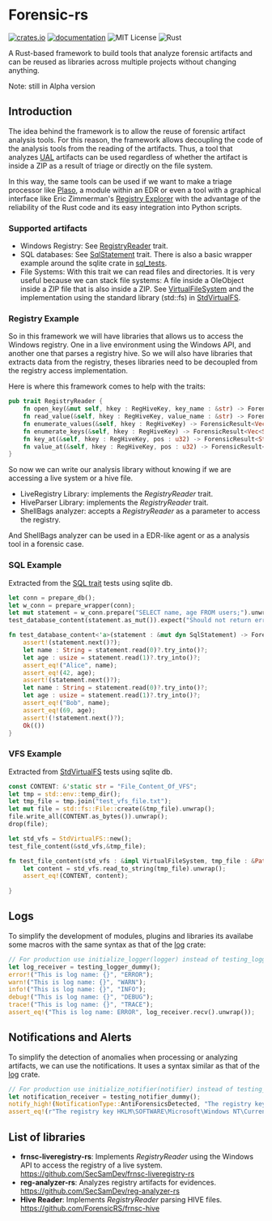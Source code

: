 # Forensic-rs
[![crates.io](https://img.shields.io/crates/v/forensic-rs)](https://crates.io/crates/forensic-rs) [![documentation](https://docs.rs/forensic-rs/badge.svg)](https://docs.rs/forensic-rs) ![MIT License](https://img.shields.io/crates/l/forensic-rs) ![Rust](https://github.com/secsamdev/forensic-rs/workflows/Rust/badge.svg?branch=main)


A Rust-based framework to build tools that analyze forensic artifacts and can be reused as libraries across multiple projects without changing anything.

Note: still in Alpha version

## Introduction
The idea behind the framework is to allow the reuse of forensic artifact analysis tools. For this reason, the framework allows decoupling the code of the analysis tools from the reading of the artifacts. Thus, a tool that analyzes [UAL](https://learn.microsoft.com/en-us/windows-server/administration/user-access-logging/get-started-with-user-access-logging
) artifacts can be used regardless of whether the artifact is inside a ZIP as a result of triage or directly on the file system.

In this way, the same tools can be used if we want to make a triage processor like [Plaso](https://plaso.readthedocs.io/en/latest/), a module within an EDR or even a tool with a graphical interface like Eric Zimmerman's [Registry Explorer](https://ericzimmerman.github.io) with the advantage of the reliability of the Rust code and its easy integration into Python scripts.

### Supported artifacts

* Windows Registry: See [RegistryReader](./src/traits/registry.rs) trait.
* SQL databases: See [SqlStatement](./src/traits/sql.rs) trait. There is also a basic wrapper example around the sqlite crate in [sql_tests](./src/traits/sql.rs).
* File Systems: With this trait we can read files and directories. It is very useful because we can stack file systems: A file inside a OleObject inside a ZIP file that is also inside a ZIP. See [VirtualFileSystem](./src/traits/vfs.rs) and the implementation using the standard library (std::fs) in [StdVirtualFS](./src/core/fs.rs).


### Registry Example
So in this framework we will have libraries that allows us to access the Windows registry. One in a live environment using the Windows API, and another one that parses a registry hive.
So we will also have libraries that extracts data from the registry, theses libraries need to be decoupled from the registry access implementation.

Here is where this framework comes to help with the traits:

```rust
pub trait RegistryReader {
    fn open_key(&mut self, hkey : RegHiveKey, key_name : &str) -> ForensicResult<RegHiveKey>;
    fn read_value(&self, hkey : RegHiveKey, value_name : &str) -> ForensicResult<RegValue>;
    fn enumerate_values(&self, hkey : RegHiveKey) -> ForensicResult<Vec<String>>;
    fn enumerate_keys(&self, hkey : RegHiveKey) -> ForensicResult<Vec<String>>;
    fn key_at(&self, hkey : RegHiveKey, pos : u32) -> ForensicResult<String>;
    fn value_at(&self, hkey : RegHiveKey, pos : u32) -> ForensicResult<String>;
}
```

So now we can write our analysis library without knowing if we are accessing a live system or a hive file.
* LiveRegistry Library: implements the *RegistryReader* trait.
* HiveParser Library: implements the *RegistryReader* trait.
* ShellBags analyzer: accepts a *RegistryReader* as a parameter to access the registry.

And ShellBags analyzer can be used in a EDR-like agent or as a analysis tool in a forensic case.

### SQL Example 

Extracted from the [SQL trait](./src/traits/sql.rs) tests using sqlite db.
```rust
let conn = prepare_db();
let w_conn = prepare_wrapper(conn);
let mut statement = w_conn.prepare("SELECT name, age FROM users;").unwrap();
test_database_content(statement.as_mut()).expect("Should not return error");

fn test_database_content<'a>(statement : &mut dyn SqlStatement) -> ForensicResult<()> {
    assert!(statement.next()?);
    let name : String = statement.read(0)?.try_into()?;
    let age : usize = statement.read(1)?.try_into()?;
    assert_eq!("Alice", name);
    assert_eq!(42, age);
    assert!(statement.next()?);
    let name : String = statement.read(0)?.try_into()?;
    let age : usize = statement.read(1)?.try_into()?;
    assert_eq!("Bob", name);
    assert_eq!(69, age);
    assert!(!statement.next()?);
    Ok(())
}
```

### VFS Example
Extracted from [StdVirtualFS](./src/core/fs.rs) tests using sqlite db.

```rust
const CONTENT: &'static str = "File_Content_Of_VFS";
let tmp = std::env::temp_dir();
let tmp_file = tmp.join("test_vfs_file.txt");
let mut file = std::fs::File::create(&tmp_file).unwrap();
file.write_all(CONTENT.as_bytes()).unwrap();
drop(file);

let std_vfs = StdVirtualFS::new();
test_file_content(&std_vfs,&tmp_file);

fn test_file_content(std_vfs : &impl VirtualFileSystem, tmp_file : &PathBuf) {
    let content = std_vfs.read_to_string(tmp_file).unwrap();
    assert_eq!(CONTENT, content);
    
}
```

## Logs
To simplify the development of modules, plugins and libraries its availabe some macros with the same syntax as that of the [log](https://crates.io/crates/log) crate:
```rust
// For production use initialize_logger(logger) instead of testing_logger_dummy()
let log_receiver = testing_logger_dummy();
error!("This is log name: {}", "ERROR");
warn!("This is log name: {}", "WARN");
info!("This is log name: {}", "INFO");
debug!("This is log name: {}", "DEBUG");
trace!("This is log name: {}", "TRACE");
assert_eq!("This is log name: ERROR", log_receiver.recv().unwrap());
```


## Notifications and Alerts

To simplify the detection of anomalies when processing or analyzing artifacts, we can use the notifications. It uses a syntax similar as that of the [log](https://crates.io/crates/log) crate.
```rust
// For production use initialize_notifier(notifier) instead of testing_notifier_dummy()
let notification_receiver = testing_notifier_dummy();
notify_high!(NotificationType::AntiForensicsDetected, "The registry key {} is not present. The only possibility is that someone deleted it.", r"HKLM\SOFTWARE\Microsoft\Windows NT\CurrentVersion\ProfileList");
assert_eq!(r"The registry key HKLM\SOFTWARE\Microsoft\Windows NT\CurrentVersion\ProfileList is not present. The only possibility is that someone deleted it.", notification_receiver.recv().unwrap().data);
```

## List of libraries
* **frnsc-liveregistry-rs**: Implements *RegistryReader* using the Windows API to access the registry of a live system. https://github.com/SecSamDev/frnsc-liveregistry-rs
* **reg-analyzer-rs**: Analyzes registry artifacts for evidences. https://github.com/SecSamDev/reg-analyzer-rs
* **Hive Reader**: Implements *RegistryReader* parsing HIVE files. https://github.com/ForensicRS/frnsc-hive